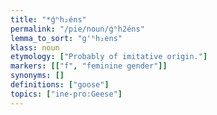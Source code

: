 ```yaml
---
title: "*ǵʰh₂éns"
permalink: "/pie/noun/ǵʰh2éns"
lemma_to_sort: "g'ʰh₂ens"
klass: noun
etymology: ["Probably of imitative origin."]
markers: [["f", "feminine gender"]]
synonyms: []
definitions: ["goose"]
topics: ["ine-pro:Geese"]
---
```

